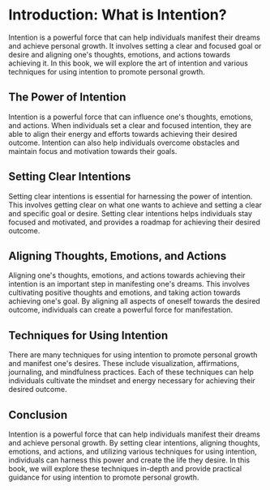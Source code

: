 Introduction: What is Intention?
================================

Intention is a powerful force that can help individuals manifest their dreams and achieve personal growth. It involves setting a clear and focused goal or desire and aligning one's thoughts, emotions, and actions towards achieving it. In this book, we will explore the art of intention and various techniques for using intention to promote personal growth.

The Power of Intention
----------------------

Intention is a powerful force that can influence one's thoughts, emotions, and actions. When individuals set a clear and focused intention, they are able to align their energy and efforts towards achieving their desired outcome. Intention can also help individuals overcome obstacles and maintain focus and motivation towards their goals.

Setting Clear Intentions
------------------------

Setting clear intentions is essential for harnessing the power of intention. This involves getting clear on what one wants to achieve and setting a clear and specific goal or desire. Setting clear intentions helps individuals stay focused and motivated, and provides a roadmap for achieving their desired outcome.

Aligning Thoughts, Emotions, and Actions
----------------------------------------

Aligning one's thoughts, emotions, and actions towards achieving their intention is an important step in manifesting one's dreams. This involves cultivating positive thoughts and emotions, and taking action towards achieving one's goal. By aligning all aspects of oneself towards the desired outcome, individuals can create a powerful force for manifestation.

Techniques for Using Intention
------------------------------

There are many techniques for using intention to promote personal growth and manifest one's desires. These include visualization, affirmations, journaling, and mindfulness practices. Each of these techniques can help individuals cultivate the mindset and energy necessary for achieving their desired outcome.

Conclusion
----------

Intention is a powerful force that can help individuals manifest their dreams and achieve personal growth. By setting clear intentions, aligning thoughts, emotions, and actions, and utilizing various techniques for using intention, individuals can harness this power and create the life they desire. In this book, we will explore these techniques in-depth and provide practical guidance for using intention to promote personal growth.
